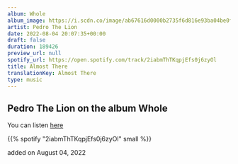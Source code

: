 ```yaml
---
album: Whole
album_image: https://i.scdn.co/image/ab67616d0000b2735f6d816e93ba04be0fcd6ea4
artist: Pedro The Lion
date: 2022-08-04 20:07:35+00:00
draft: false
duration: 189426
preview_url: null
spotify_url: https://open.spotify.com/track/2iabmThTKqpjEfs0j6zyOl
title: Almost There
translationKey: Almost There
type: music
---
```


## Pedro The Lion on the album Whole

You can listen [here](https://open.spotify.com/track/2iabmThTKqpjEfs0j6zyOl)

{{% spotify "2iabmThTKqpjEfs0j6zyOl" small %}}

added on August 04, 2022